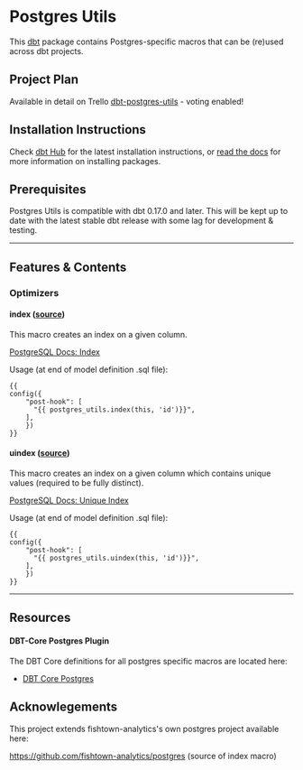# Postgres Utils

This [dbt](https://github.com/fishtown-analytics/dbt) package contains Postgres-specific macros that can be (re)used across dbt projects.

## Project Plan

Available in detail on Trello [dbt-postgres-utils](https://trello.com/b/jG0KfNzl/dbt-postgres-utils) - voting enabled!

## Installation Instructions
Check [dbt Hub](https://hub.getdbt.com/sgoley/postgres_utils/latest/) for the latest installation instructions, or [read the docs](https://docs.getdbt.com/docs/package-management) for more information on installing packages.

## Prerequisites

Postgres Utils is compatible with dbt 0.17.0 and later. This will be kept up to date with the latest stable dbt release with some lag for development & testing. 

----

## Features & Contents

### Optimizers

#### index ([source](macros/optimizers/index.sql))
This macro creates an index on a given column. 

[PostgreSQL Docs: Index](https://www.postgresql.org/docs/13/indexes-intro.html)

Usage (at end of model definition .sql file):
```
{{
config({
    "post-hook": [
      "{{ postgres_utils.index(this, 'id')}}",
    ],
    })
}}
```

#### uindex ([source](macros/optimizers/uindex.sql))
This macro creates an index on a given column which contains unique values (required to be fully distinct).

[PostgreSQL Docs: Unique Index](https://www.postgresql.org/docs/13/indexes-intro.html)

Usage (at end of model definition .sql file):
```
{{
config({
    "post-hook": [
      "{{ postgres_utils.uindex(this, 'id')}}",
    ],
    })
}}
```

----

## Resources

#### DBT-Core Postgres Plugin

The DBT Core definitions for all postgres specific macros are located here:

- [DBT Core Postgres](https://github.com/fishtown-analytics/dbt/tree/master/plugins/postgres)

## Acknowlegements

This project extends fishtown-analytics's own postgres project available here:

https://github.com/fishtown-analytics/postgres (source of index macro)
